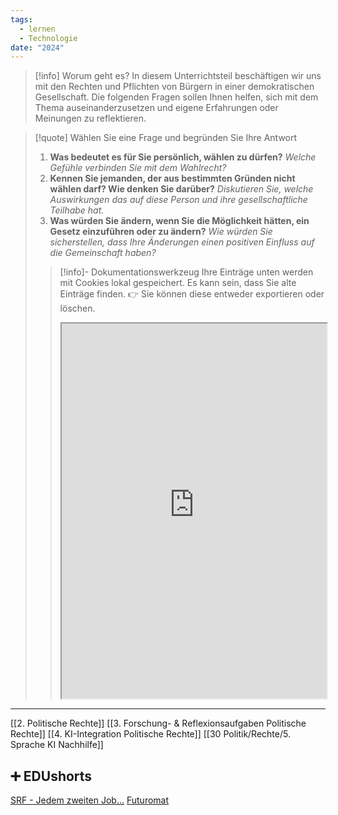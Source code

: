```yaml
---
tags:
  - lernen
  - Technologie
date: "2024"
---
```

>[!info] Worum geht es? 
>In diesem Unterrichtsteil beschäftigen wir uns mit den Rechten und Pflichten von Bürgern in einer demokratischen Gesellschaft. Die folgenden Fragen sollen Ihnen helfen, sich mit dem Thema auseinanderzusetzen und eigene Erfahrungen oder Meinungen zu reflektieren.


>[!quote] Wählen Sie eine Frage und begründen Sie Ihre Antwort
>1. **Was bedeutet es für Sie persönlich, wählen zu dürfen?**
>   *Welche Gefühle verbinden Sie mit dem Wahlrecht?*
>2. **Kennen Sie jemanden, der aus bestimmten Gründen nicht wählen darf? Wie denken Sie darüber?**
>   *Diskutieren Sie, welche Auswirkungen das auf diese Person und ihre gesellschaftliche Teilhabe hat.*
>3. **Was würden Sie ändern, wenn Sie die Möglichkeit hätten, ein Gesetz einzuführen oder zu ändern?**
>   *Wie würden Sie sicherstellen, dass Ihre Änderungen einen positiven Einfluss auf die Gemeinschaft haben?*
>   
>>[!info]- Dokumentationswerkzeug 
>Ihre Einträge unten werden mit Cookies lokal gespeichert. Es kann sein, dass Sie alte Einträge finden. 
>>👉 Sie können diese entweder exportieren oder löschen.
>><iframe width="100%" height="600" src="https://app.Lumi.education/run/rdWSOq" allowfullscreen allow="geolocation *; autoplay; encrypted-media"></iframe>


---

[[2. Politische Rechte]]
[[3. Forschung- & Reflexionsaufgaben Politische Rechte]]
[[4. KI-Integration Politische Rechte]]
[[30 Politik/Rechte/5. Sprache KI Nachhilfe]]

## ➕ EDUshorts
[SRF - Jedem zweiten Job...](https://www.srf.ch/news/wirtschaft/in-jedem-zweiten-job-wird-der-mensch-ueberfluessig)
[Futuromat](https://job-futuromat.iab.de/)
